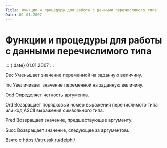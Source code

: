```yaml
---
Title: Функции и процедуры для работы с данными перечислимого типа
Date: 01.01.2007
---
```



Функции и процедуры для работы с данными перечислимого типа
===========================================================

::: {.date}
01.01.2007
:::

Dec        Уменьшает значение переменной на заданную величину.

Inc        Увеличивает значение переменной на заданную величину.

Odd        Определяет четность аргумента.

Ord        Возвращает порядковый номер выражения перечислимого типа или
код ASCII выражения символьного типа.

Pred        Возвращает значение, предшествующее аргументу.

Succ        Возвращает значение, следующее за аргументом.

Взято с <https://atrussk.ru/delphi/>

